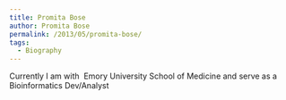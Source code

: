 ```yaml
---
title: Promita Bose
author: Promita Bose
permalink: /2013/05/promita-bose/
tags:
  - Biography
---
```

Currently I am with  Emory University School of Medicine and serve as a Bioinformatics Dev/Analyst
